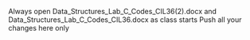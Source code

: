 Always open Data_Structures_Lab_C_Codes_CIL36(2).docx and Data_Structures_Lab_C_Codes_CIL36.docx as class starts
Push all your changes here only
